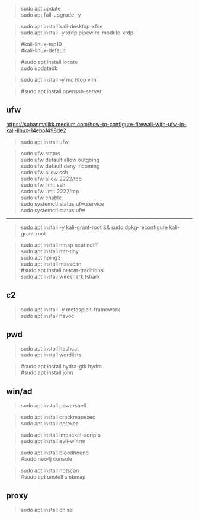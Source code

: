 > sudo apt update  
> sudo apt full-upgrade -y  

> sudo apt install kali-desktop-xfce  
> sudo apt install -y xrdp pipewire-module-xrdp  

> #kali-linux-top10  
> #kali-linux-default  


> #sudo apt install locate  
> sudo updatedb  


> sudo apt install -y mc htop  vim

> #sudo apt install openssh-server  

ufw
---

https://sobanmalikk.medium.com/how-to-configure-firewall-with-ufw-in-kali-linux-14ebbf498de2  

>  sudo apt install ufw  

> sudo ufw status  
> sudo ufw default allow outgoing  
> sudo ufw default deny incoming  
> sudo ufw allow ssh  
> sudo ufw allow 2222/tcp  
> sudo ufw limit ssh  
> sudo ufw limit 2222/tcp  
> sudo ufw enable  
> sudo systemctl status ufw.service  
> sudo systemctl status ufw  

---

> sudo apt install -y kali-grant-root && sudo dpkg-reconfigure kali-grant-root  

> sudo apt install nmap ncat ndiff   
> sudo apt install mtr-tiny  
> sudo apt hping3  
> sudo apt install masscan  
> #sudo apt install netcat-traditional  
> sudo apt install wireshark tshark   

c2
---

> sudo apt install -y metasploit-framework   
> sudo apt install havoc  


pwd
---

> sudo apt install hashcat  
> sudo apt install wordlists  

> #sudo apt install hydra-gtk hydra  
> #sudo apt install john  

win/ad
---

> sudo apt install powershell  

> sudo apt install crackmapexec  
> sudo apt install netexec  

> sudo apt install impacket-scripts  
> sudo apt install evil-winrm  

> sudo apt install bloodhound  
> #sudo neo4j console  

> sudo apt install nbtscan  
> #sudo apt unstall smbmap  

proxy
---
> sudo apt install chisel

